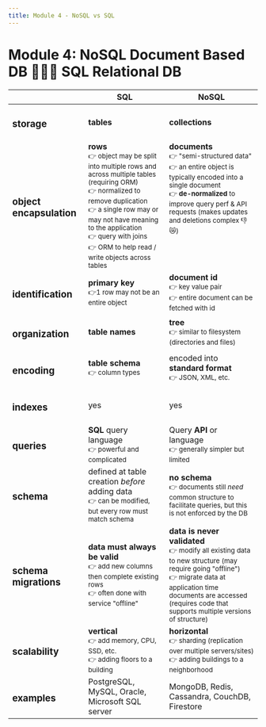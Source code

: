 ```yaml
---
title: Module 4 - NoSQL vs SQL
---
```


# Module 4: NoSQL Document Based DB 🤜💥🤛 SQL Relational DB

<table class="table">
    <thead>
        <tr>
            <th></th>
            <th>SQL</th>
            <th>NoSQL</th>
        </tr>
    </thead>
    <tbody>
        <tr>
            <td><h3>storage</h3></td>
            <td><strong>tables</strong></td>
            <td><strong>collections</strong></td>
        </tr>
        <tr>
            <td><h3>object encapsulation</h3></td>
            <td>
                <strong>rows</strong><br/>
                <small>
                    👉 object may be split into multiple rows and across multiple tables (requiring ORM)<br/>
                    👉 normalized to remove duplication<br/>
                    👉 a single row may or may not have meaning to the application<br/>
                    👉 query with joins<br/>
                    👉 ORM to help read / write objects across tables
                </small>
            </td>
            <td valign="top">
                <strong>documents</strong><br/>
                <small>
                    👉 "semi-structured data"<br/>
                    👉 an entire object is typically encoded into a single document<br/>
                    👉 <strong>de-normalized</strong> to improve query perf & API requests (makes updates and deletions complex 👎😿)
                </small>
            </td>
        </tr>
        <tr>
            <td><h3>identification</h3></td>
            <td>
                <strong>primary key</strong><br/>
                <small>👉1 row may not be an entire object</small>
            </td>
            <td>
                <strong>document id</strong><br/>
                <small>
                    👉 key value pair<br/>
                    👉 entire document can be fetched with id
                </small>
            </td>
        </tr>
        <tr>
            <td><h3>organization</h3></td>
            <td><strong>table names</strong></td>
            <td>
                <strong>tree</strong><br/>
                <small>👉 similar to filesystem (directories and files)</small>
            </td>
        </tr>
        <tr>
            <td><h3>encoding</h3></td>
            <td>
                <strong>table schema</strong><br/>
                <small>👉 column types</small>
            </td>
            <td>
                encoded into <strong>standard format</strong><br/>
                <small>👉 JSON, XML, etc.</small>
            </td>
        </tr>
        <tr>
            <td><h3>indexes</h3></td>
            <td>yes</td>
            <td>yes</td>
        </tr>
        <tr>
            <td><h3>queries</h3></td>
            <td>
                <strong>SQL</strong> query language<br/>
                <small>👉 powerful and complicated</small>
            </td>
            <td>Query <strong>API</strong> or language<br/>
                <small>👉 generally simpler but limited</small>
            </td>
        </tr>
        <tr>
            <td><h3>schema</h3></td>
            <td>
                defined at table creation <em>before</em> adding data<br/>
                <small>👉 can be modified, but every row must match schema</small>
            </td>
            <td>
                <strong>no schema</strong><br/>
                <small>👉 documents still <em>need</em> common structure to facilitate queries, but this is not enforced by the DB</small>
            </td>
        </tr>
        <tr>
            <td><h3>schema migrations</h3></td>
            <td>
                <strong>data must always be valid</strong><br/>
                <small>
                    👉 add new columns then complete existing rows<br/>
                    👉 often done with service "offline"
                </small>
            </td>
            <td>
                <strong>data is never validated</strong><br/>
                <small>
                    👉 modify all existing data to new structure (may require going "offline")<br/>
                    👉 migrate data at application time documents are accessed (requires code that supports multiple versions of structure)
                </small>
            </td>
        </tr>
        <tr>
            <td><h3>scalability</h3></td>
            <td>
                <strong>vertical</strong><br/>
                <small>
                    👉 add memory, CPU, SSD, etc.<br/>
                    👉 adding floors to a building
                </small>
            </td>
            <td>
                <strong>horizontal</strong><br/>
                <small>
                    👉 sharding (replication over multiple servers/sites)<br/>
                    👉 adding buildings to a neighborhood
                </small>
            </td>
        </tr>
        <tr>
            <td><h3>examples</h3></td>
            <td>PostgreSQL, MySQL, Oracle, Microsoft SQL server</td>
            <td>MongoDB, Redis, Cassandra, CouchDB, Firestore</td>
        </tr>
    </tbody>
</table>
